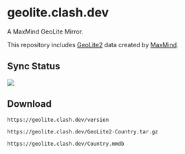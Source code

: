 # geolite.clash.dev

A MaxMind GeoLite Mirror.

This repository includes [GeoLite2](https://dev.maxmind.com/geoip/geoip2/geolite2/) data created by [MaxMind](https://www.maxmind.com).

## Sync Status
![](https://img.shields.io/travis/clashdev/geolite.clash.dev.svg?style=for-the-badge&label=Sync%20Status)


## Download

``` plain
https://geolite.clash.dev/version
```

``` plain
https://geolite.clash.dev/GeoLite2-Country.tar.gz
```

``` plain
https://geolite.clash.dev/Country.mmdb
```

